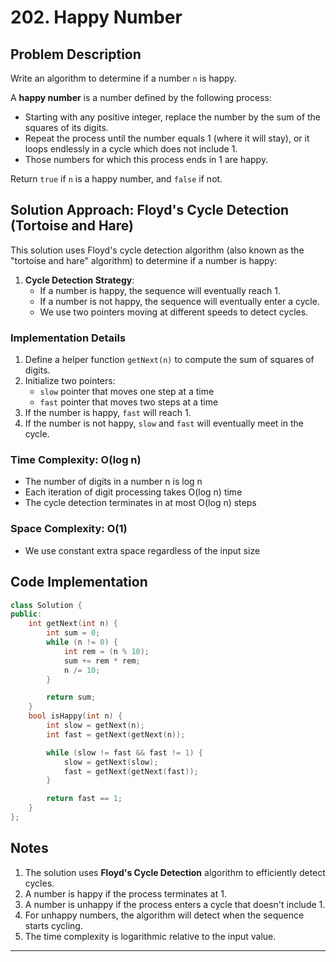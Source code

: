 # 202. Happy Number

## Problem Description

Write an algorithm to determine if a number `n` is happy.

A **happy number** is a number defined by the following process:

- Starting with any positive integer, replace the number by the sum of the squares of its digits.
- Repeat the process until the number equals 1 (where it will stay), or it loops endlessly in a cycle which does not include 1.
- Those numbers for which this process ends in 1 are happy.

Return `true` if `n` is a happy number, and `false` if not.

## Solution Approach: Floyd's Cycle Detection (Tortoise and Hare)

This solution uses Floyd's cycle detection algorithm (also known as the "tortoise and hare" algorithm) to determine if a number is happy:

1. **Cycle Detection Strategy**:
   - If a number is happy, the sequence will eventually reach 1.
   - If a number is not happy, the sequence will eventually enter a cycle.
   - We use two pointers moving at different speeds to detect cycles.

### Implementation Details

1. Define a helper function `getNext(n)` to compute the sum of squares of digits.
2. Initialize two pointers:
   - `slow` pointer that moves one step at a time
   - `fast` pointer that moves two steps at a time
3. If the number is happy, `fast` will reach 1.
4. If the number is not happy, `slow` and `fast` will eventually meet in the cycle.

### Time Complexity: **O(log n)**

- The number of digits in a number n is log n
- Each iteration of digit processing takes O(log n) time
- The cycle detection terminates in at most O(log n) steps

### Space Complexity: **O(1)**

- We use constant extra space regardless of the input size

## Code Implementation

```cpp
class Solution {
public:
    int getNext(int n) {
        int sum = 0;
        while (n != 0) {
            int rem = (n % 10);
            sum += rem * rem;
            n /= 10;
        }

        return sum;
    }
    bool isHappy(int n) {
        int slow = getNext(n);
        int fast = getNext(getNext(n));

        while (slow != fast && fast != 1) {
            slow = getNext(slow);
            fast = getNext(getNext(fast));
        }

        return fast == 1;
    }
};
```

## Notes

1. The solution uses **Floyd's Cycle Detection** algorithm to efficiently detect cycles.
2. A number is happy if the process terminates at 1.
3. A number is unhappy if the process enters a cycle that doesn't include 1.
4. For unhappy numbers, the algorithm will detect when the sequence starts cycling.
5. The time complexity is logarithmic relative to the input value.

---
